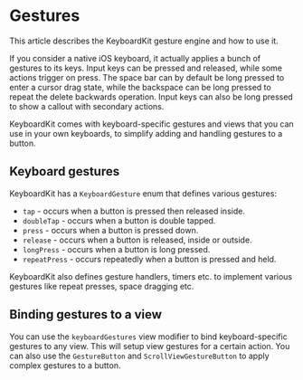 # Gestures

This article describes the KeyboardKit gesture engine and how to use it.

If you consider a native iOS keyboard, it actually applies a bunch of gestures to its keys. Input keys can be pressed and released, while some actions trigger on press. The space bar can by default be long pressed to enter a cursor drag state, while the backspace can be long pressed to repeat the delete backwards operation. Input keys can also be long pressed to show a callout with secondary actions.   
 
KeyboardKit comes with keyboard-specific gestures and views that you can use in your own keyboards, to simplify adding and handling gestures to a button.


## Keyboard gestures

KeyboardKit has a ``KeyboardGesture`` enum that defines various gestures:

* `tap` - occurs when a button is pressed then released inside.
* `doubleTap` - occurs when a button is double tapped.
* `press` - occurs when a button is pressed down.
* `release` - occurs when a button is released, inside or outside.
* `longPress` - occurs when a button is long pressed.
* `repeatPress` - occurs repeatedly when a button is pressed and held.

KeyboardKit also defines gesture handlers, timers etc. to implement various gestures like repeat presses, space dragging etc.



## Binding gestures to a view

You can use the `keyboardGestures` view modifier to bind keyboard-specific gestures to any view. This will setup view gestures for a certain action. You can also use the ``GestureButton`` and ``ScrollViewGestureButton`` to apply complex gestures to a button.
